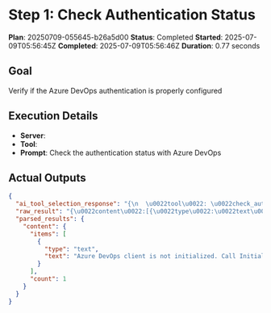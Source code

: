 ﻿# Step 1: Check Authentication Status

**Plan**: 20250709-055645-b26a5d00
**Status**: Completed
**Started**: 2025-07-09T05:56:45Z
**Completed**: 2025-07-09T05:56:46Z
**Duration**: 0.77 seconds

## Goal
Verify if the Azure DevOps authentication is properly configured

## Execution Details
- **Server**: 
- **Tool**: 
- **Prompt**: Check the authentication status with Azure DevOps

## Actual Outputs
```json
{
  "ai_tool_selection_response": "{\n  \u0022tool\u0022: \u0022check_authentication_status\u0022,\n  \u0022parameters\u0022: {}\n}",
  "raw_result": "{\u0022content\u0022:[{\u0022type\u0022:\u0022text\u0022,\u0022text\u0022:\u0022Azure DevOps client is not initialized. Call InitializeAzureDevOpsClient first.\u0022}]}",
  "parsed_results": {
    "content": {
      "items": [
        {
          "type": "text",
          "text": "Azure DevOps client is not initialized. Call InitializeAzureDevOpsClient first."
        }
      ],
      "count": 1
    }
  }
}
```
